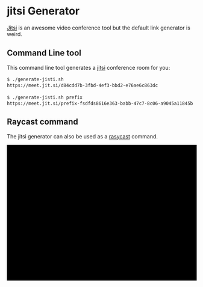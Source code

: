 # jitsi Generator

[Jitsi](https://meet.jit.si/) is an awesome video conference tool but the default link generator is weird.

## Command Line tool

This command line tool generates a [jitsi](https://meet.jit.si/) conference room for you:

```
$ ./generate-jisti.sh
https://meet.jit.si/d84cdd7b-3fbd-4ef3-bbd2-e76ae6c863dc

$ ./generate-jisti.sh prefix
https://meet.jit.si/prefix-fsdfds8616e363-babb-47c7-8c06-a9045a11845b
```

## Raycast command

The jitsi generator can also be used as a [rasycast](https://www.raycast.com/) command.

![.Screenshot raycast command](./raycast.gif)
